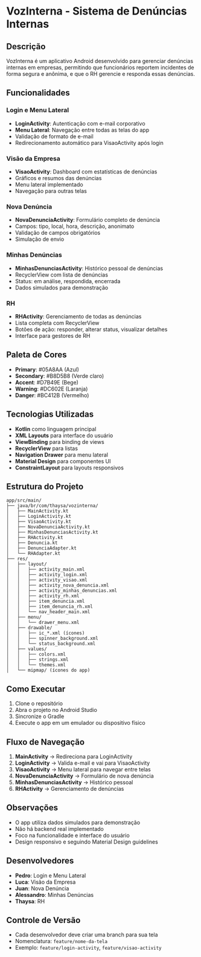 # VozInterna - Sistema de Denúncias Internas

## Descrição
VozInterna é um aplicativo Android desenvolvido para gerenciar denúncias internas em empresas, permitindo que funcionários reportem incidentes de forma segura e anônima, e que o RH gerencie e responda essas denúncias.

## Funcionalidades

###  Login e Menu Lateral
- **LoginActivity**: Autenticação com e-mail corporativo
- **Menu Lateral**: Navegação entre todas as telas do app
- Validação de formato de e-mail
- Redirecionamento automático para VisaoActivity após login

###  Visão da Empresa
- **VisaoActivity**: Dashboard com estatísticas de denúncias
- Gráficos e resumos das denúncias
- Menu lateral implementado
- Navegação para outras telas

###  Nova Denúncia
- **NovaDenunciaActivity**: Formulário completo de denúncia
- Campos: tipo, local, hora, descrição, anonimato
- Validação de campos obrigatórios
- Simulação de envio

###  Minhas Denúncias
- **MinhasDenunciasActivity**: Histórico pessoal de denúncias
- RecyclerView com lista de denúncias
- Status: em análise, respondida, encerrada
- Dados simulados para demonstração

###  RH
- **RHActivity**: Gerenciamento de todas as denúncias
- Lista completa com RecyclerView
- Botões de ação: responder, alterar status, visualizar detalhes
- Interface para gestores de RH

## Paleta de Cores
- **Primary**: #05A8AA (Azul)
- **Secondary**: #B8D5B8 (Verde claro)
- **Accent**: #D7B49E (Bege)
- **Warning**: #DC602E (Laranja)
- **Danger**: #BC412B (Vermelho)

## Tecnologias Utilizadas
- **Kotlin** como linguagem principal
- **XML Layouts** para interface do usuário
- **ViewBinding** para binding de views
- **RecyclerView** para listas
- **Navigation Drawer** para menu lateral
- **Material Design** para componentes UI
- **ConstraintLayout** para layouts responsivos

## Estrutura do Projeto
```
app/src/main/
├── java/br/com/thaysa/vozinterna/
│   ├── MainActivity.kt
│   ├── LoginActivity.kt
│   ├── VisaoActivity.kt
│   ├── NovaDenunciaActivity.kt
│   ├── MinhasDenunciasActivity.kt
│   ├── RHActivity.kt
│   ├── Denuncia.kt
│   ├── DenunciaAdapter.kt
│   └── RHAdapter.kt
├── res/
│   ├── layout/
│   │   ├── activity_main.xml
│   │   ├── activity_login.xml
│   │   ├── activity_visao.xml
│   │   ├── activity_nova_denuncia.xml
│   │   ├── activity_minhas_denuncias.xml
│   │   ├── activity_rh.xml
│   │   ├── item_denuncia.xml
│   │   ├── item_denuncia_rh.xml
│   │   └── nav_header_main.xml
│   ├── menu/
│   │   └── drawer_menu.xml
│   ├── drawable/
│   │   ├── ic_*.xml (ícones)
│   │   ├── spinner_background.xml
│   │   └── status_background.xml
│   ├── values/
│   │   ├── colors.xml
│   │   ├── strings.xml
│   │   └── themes.xml
│   └── mipmap/ (ícones do app)
```

## Como Executar
1. Clone o repositório
2. Abra o projeto no Android Studio
3. Sincronize o Gradle
4. Execute o app em um emulador ou dispositivo físico

## Fluxo de Navegação
1. **MainActivity** → Redireciona para LoginActivity
2. **LoginActivity** → Valida e-mail e vai para VisaoActivity
3. **VisaoActivity** → Menu lateral para navegar entre telas
4. **NovaDenunciaActivity** → Formulário de nova denúncia
5. **MinhasDenunciasActivity** → Histórico pessoal
6. **RHActivity** → Gerenciamento de denúncias

## Observações
- O app utiliza dados simulados para demonstração
- Não há backend real implementado
- Foco na funcionalidade e interface do usuário
- Design responsivo e seguindo Material Design guidelines

## Desenvolvedores
- **Pedro**: Login e Menu Lateral
- **Luca**: Visão da Empresa
- **Juan**: Nova Denúncia
- **Alessandro**: Minhas Denúncias
- **Thaysa**: RH

## Controle de Versão
- Cada desenvolvedor deve criar uma branch para sua tela
- Nomenclatura: `feature/nome-da-tela`
- Exemplo: `feature/login-activity`, `feature/visao-activity`
